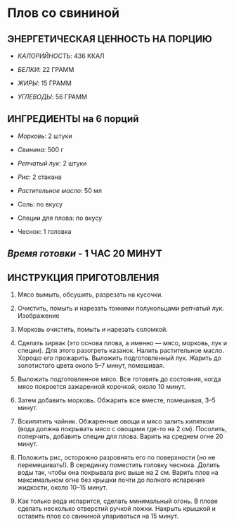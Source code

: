 # **Плов со свининой**

## ЭНЕРГЕТИЧЕСКАЯ ЦЕННОСТЬ НА ПОРЦИЮ

* *КАЛОРИЙНОСТЬ*: 436 ККАЛ  

* *БЕЛКИ*: 22 ГРАММ

* *ЖИРЫ*: 15 ГРАММ

* *УГЛЕВОДЫ*: 56 ГРАММ

## ИНГРЕДИЕНТЫ на 6 порций

* *Морковь*: 2 штуки

* *Свинина*: 500 г

* *Репчатый лук*: 2 штуки

* *Рис*: 2 стакана

* *Растительное масло*: 50 мл

* Соль: по вкусу

* Специи для плова: по вкусу

* Чеснок: 1 головка

## *Время готовки* - 1 ЧАС 20 МИНУТ


## ИНСТРУКЦИЯ ПРИГОТОВЛЕНИЯ

1. Мясо вымыть, обсушить, разрезать на кусочки.

2. Очистить, помыть и нарезать тонкими полукольцами репчатый лук.
Изображение

3. Морковь очистить, помыть и нарезать соломкой.

4. Сделать зирвак (это основа плова, а именно — мясо, морковь, лук и специи). Для этого разогреть казанок. Налить растительное масло. Хорошо его прожарить. Выложить подготовленный лук. Жарить до золотистого цвета около 5–7 минут, помешивая.

5. Выложить подготовленное мясо. Все готовить до состояния, когда мясо покроется зажаренной корочкой, около 10 минут.

6. Затем добавить морковь. Обжарить все вместе, помешивая, 3–5 минут.

7. Вскипятить чайник. Обжаренные овощи и мясо залить кипятком (вода должна покрывать мясо с овощами где-то на 2 см). Посолить, поперчить, добавить специи для плова. Варить на среднем огне 20 минут.

8. Положить рис, осторожно разровнять его по поверхности (но не перемешивать!). В серединку поместить головку чеснока. Долить воды так, чтобы она покрывала рис выше на 2 см. Варить плов на максимальном огне без крышки почти до полного испарения жидкости, около 10–15 минут.

9. Как только вода испарится, сделать минимальный огонь. В плове сделать несколько отверстий ручкой ложки. Накрыть крышкой и оставить плов со свининой упариваться на 15 минут.